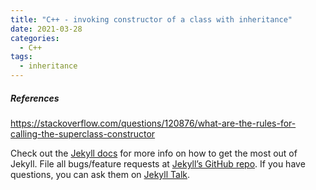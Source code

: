 ```yaml
---
title: "C++ - invoking constructor of a class with inheritance"
date: 2021-03-28
categories:
  - C++
tags:
  - inheritance
---
```


##### References
https://stackoverflow.com/questions/120876/what-are-the-rules-for-calling-the-superclass-constructor


Check out the [Jekyll docs][jekyll-docs] for more info on how to get the most out of Jekyll. File all bugs/feature requests at [Jekyll’s GitHub repo][jekyll-gh]. If you have questions, you can ask them on [Jekyll Talk][jekyll-talk].

[jekyll-docs]: https://jekyllrb.com/docs/home
[jekyll-gh]:   https://github.com/jekyll/jekyll
[jekyll-talk]: https://talk.jekyllrb.com/
